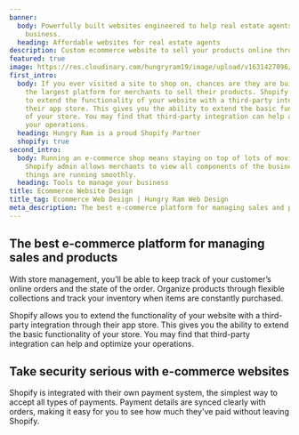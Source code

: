 ```yaml
---
banner:
  body: Powerfully built websites engineered to help real estate agents scale their
    business.
  heading: Affordable websites for real estate agents
description: Custom ecommerce website to sell your products online through Shopify
featured: true
image: https://res.cloudinary.com/hungryram19/image/upload/v1631427096/hungryram/ecommerce.jpg
first_intro:
  body: If you ever visited a site to shop on, chances are they are built on Shopify,
    the largest platform for merchants to sell their products. Shopify allows you
    to extend the functionality of your website with a third-party integration through
    their app store. This gives you the ability to extend the basic functionality
    of your store. You may find that third-party integration can help and optimize
    your operations.
  heading: Hungry Ram is a proud Shopify Partner
  shopify: true
second_intro:
  body: Running an e-commerce shop means staying on top of lots of moving parts. The
    Shopify admin allows merchants to view all components of the business and ensure
    things are running smoothly.
  heading: Tools to manage your business
title: Ecommerce Website Design
title_tag: Ecommerce Web Design | Hungry Ram Web Design
meta_description: The best e-commerce platform for managing sales and products With store management, you’ll be able to keep track of your customer’s online orders.
---
```

## The best e-commerce platform for managing sales and products
With store management, you’ll be able to keep track of your customer’s online orders and the state of the order. Organize products through flexible collections and track your inventory when items are constantly purchased.

Shopify allows you to extend the functionality of your website with a third-party integration through their app store. This gives you the ability to extend the basic functionality of your store. You may find that third-party integration can help and optimize your operations.

## Take security serious with e-commerce websites
Shopify is integrated with their own payment system, the simplest way to accept all types of payments. Payment details are synced clearly with orders, making it easy for you to see how much they've paid without leaving Shopify.